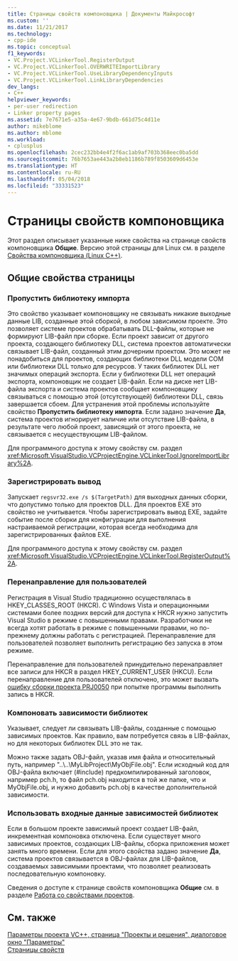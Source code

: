 ```yaml
---
title: Страницы свойств компоновщика | Документы Майкрософт
ms.custom: ''
ms.date: 11/21/2017
ms.technology:
- cpp-ide
ms.topic: conceptual
f1_keywords:
- VC.Project.VCLinkerTool.RegisterOutput
- VC.Project.VCLinkerTool.OVERWRITEImportLibrary
- VC.Project.VCLinkerTool.UseLibraryDependencyInputs
- VC.Project.VCLinkerTool.LinkLibraryDependencies
dev_langs:
- C++
helpviewer_keywords:
- per-user redirection
- Linker property pages
ms.assetid: 7e7671e5-a35a-4e67-9bdb-661d75c4d11e
author: mikeblome
ms.author: mblome
ms.workload:
- cplusplus
ms.openlocfilehash: 2cec232bb4e4f2f6ac1ab9af703b368eec0ba5dd
ms.sourcegitcommit: 76b7653ae443a2b8eb1186b789f8503609d6453e
ms.translationtype: HT
ms.contentlocale: ru-RU
ms.lasthandoff: 05/04/2018
ms.locfileid: "33331523"
---
```

# <a name="linker-property-pages"></a>Страницы свойств компоновщика

Этот раздел описывает указанные ниже свойства на странице свойств компоновщика **Общие**. Версию этой страницы для Linux см. в разделе [Свойства компоновщика (Linux C++)](../linux/prop-pages/linker-linux.md).

## <a name="general-page-properties"></a>Общие свойства страницы

### <a name="ignore-import-library"></a>Пропустить библиотеку импорта

Это свойство указывает компоновщику не связывать никакие выходные данные LIB, созданные этой сборкой, в любом зависимом проекте. Это позволяет системе проектов обрабатывать DLL-файлы, которые не формируют LIB-файл при сборке. Если проект зависит от другого проекта, создающего библиотеку DLL, система проектов автоматически связывает LIB-файл, созданный этим дочерним проектом. Это может не понадобиться для проектов, создающих библиотеки DLL модели COM или библиотеки DLL только для ресурсов. У таких библиотек DLL нет значимых операций экспорта. Если у библиотеки DLL нет операций экспорта, компоновщик не создает LIB-файл. Если на диске нет LIB-файла экспорта и система проектов сообщает компоновщику связываться с помощью этой (отсутствующей) библиотеки DLL, связь завершается сбоем. Для устранения этой проблемы используйте свойство **Пропустить библиотеку импорта**. Если задано значение **Да**, система проектов игнорирует наличие или отсутствие LIB-файла, в результате чего любой проект, зависящий от этого проекта, не связывается с несуществующим LIB-файлом.

Для программного доступа к этому свойству см. раздел <xref:Microsoft.VisualStudio.VCProjectEngine.VCLinkerTool.IgnoreImportLibrary%2A>.

### <a name="register-output"></a>Зарегистрировать вывод

Запускает `regsvr32.exe /s $(TargetPath)` для выходных данных сборки, что допустимо только для проектов DLL. Для проектов EXE это свойство не учитывается. Чтобы зарегистрировать вывод EXE, задайте событие после сборки для конфигурации для выполнения настраиваемой регистрации, которая всегда необходима для зарегистрированных файлов EXE.

Для программного доступа к этому свойству см. раздел <xref:Microsoft.VisualStudio.VCProjectEngine.VCLinkerTool.RegisterOutput%2A>.

### <a name="per-user-redirection"></a>Перенаправление для пользователей

Регистрация в Visual Studio традиционно осуществлялась в HKEY_CLASSES_ROOT (HKCR). С Windows Vista и операционными системами более поздних версий для доступа к HKCR нужно запустить Visual Studio в режиме с повышенными правами. Разработчики не всегда хотят работать в режиме с повышенными правами, но по-прежнему должны работать с регистрацией. Перенаправление для пользователей позволяет выполнить регистрацию без запуска в этом режиме.

Перенаправление для пользователей принудительно перенаправляет все записи для HKCR в раздел HKEY\_CURRENT\_USER (HKCU). Если перенаправление для пользователей отключено, это может вызвать [ошибку сборки проекта PRJ0050](../error-messages/tool-errors/project-build-error-prj0050.md) при попытке программы выполнить запись в HKCR.

### <a name="link-library-dependencies"></a>Компоновать зависимости библиотек

Указывает, следует ли связывать LIB-файлы, созданные с помощью зависимых проектов. Как правило, вам потребуется связь в LIB-файлах, но для некоторых библиотек DLL это не так.

Можно также задать OBJ-файл, указав имя файла и относительный путь, например "..\\..\MyLibProject\MyObjFile.obj". Если исходный код для OBJ-файла включает (#include) предкомпилированный заголовок, например pch.h, то файл pch.obj находится в той же папке, что и MyObjFile.obj, и нужно добавить pch.obj в качестве дополнительной зависимости.

### <a name="use-library-dependency-inputs"></a>Использовать входные данные зависимостей библиотек

Если в большом проекте зависимый проект создает LIB-файл, инкрементная компоновка отключена. Если существует много зависимых проектов, создающих LIB-файлы, сборка приложения может занять много времени. Если для этого свойства задано значение **Да**, система проектов связывается в OBJ-файлах для LIB-файлов, создаваемых зависимыми проектами, что позволяет реализовать последовательную компоновку.

Сведения о доступе к странице свойств компоновщика **Общие** см. в разделе [Работа со свойствами проектов](../ide/working-with-project-properties.md).

## <a name="see-also"></a>См. также

[Параметры проекта VC++, страница "Проекты и решения", диалоговое окно "Параметры"](/visualstudio/ide/reference/vcpp-project-settings-projects-and-solutions-options-dialog-box)  
[Страницы свойств](../ide/property-pages-visual-cpp.md)  